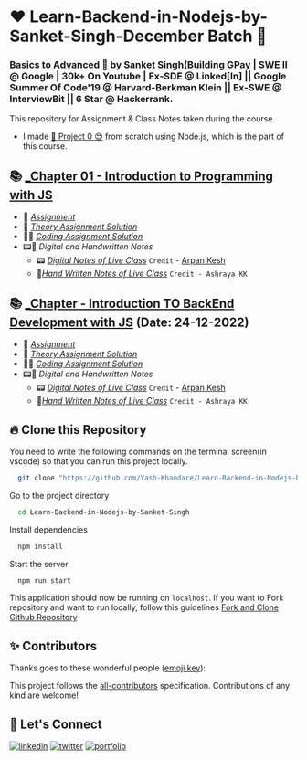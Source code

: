 # ❤️ Learn-Backend-in-Nodejs-by-Sanket-Singh-December Batch 🙏
### [Basics to Advanced](https://sanketsingh8670.ongraphy.com/) 🚀 by [Sanket Singh](https://www.linkedin.com/in/singhsanket143/)(Building GPay | SWE II @ Google | 30k+ On Youtube | Ex-SDE @ Linked[In] || Google Summer Of Code'19 @ Harvard-Berkman Klein || Ex-SWE @ InterviewBit || 6 Star @ Hackerrank.
This repository for Assignment & Class Notes taken during the course.
- I made [🚀 Project 0 😍](https://foodfire-app.netlify.app/) from scratch using Node.js, which is the part of this course.



## 📚 [_Chapter 01 - Introduction to Programming with JS](./Chapter%2001%20-%20Inception/) 
- 📘 [_Assignment_](./Chapter%2001%20-%20Inception/Assignment.md)
- 📖 [_Theory Assignment Solution_](./Chapter%2001%20-%20Inception/Theory/Session1-Theory.md)
- 👨‍💻 [_Coding Assignment Solution_](./Chapter%2001%20-%20Inception/Coding/)
- 📟📝 _Digital and Handwritten Notes_
    * 📟 [_Digital Notes of Live Class_](https://bit.ly/Namaste-React-Digital-Chapter01) `Credit` - [Arpan Kesh](https://www.linkedin.com/in/arpan-kesh-687740194/)
    * 📝[_Hand Written Notes of Live Class_](https://bit.ly/Namaste-React-Chapter01) `Credit - Ashraya KK`



## 📚 [_Chapter  - Introduction TO BackEnd Development with JS](./Chapter%2001%20-%20Inception/) (Date: 24-12-2022)
- 📘 [_Assignment_](./Chapter%2001%20-%20Inception/Assignment.md)
- 📖 [_Theory Assignment Solution_](./Chapter%2001%20-%20Inception/Theory/Session1-Theory.md)
- 👨‍💻 [_Coding Assignment Solution_](./Chapter%2001%20-%20Inception/Coding/)
- 📟📝 _Digital and Handwritten Notes_
    * 📟 [_Digital Notes of Live Class_](https://bit.ly/Namaste-React-Digital-Chapter01) `Credit` - [Arpan Kesh](https://www.linkedin.com/in/arpan-kesh-687740194/)
    * 📝[_Hand Written Notes of Live Class_](https://bit.ly/Namaste-React-Chapter01) `Credit - Ashraya KK`






















## 🔥 Clone this Repository
You need to write the following commands on the terminal screen(in vscode) so that you can run this project locally.

```bash
  git clone "https://github.com/Yash-Khandare/Learn-Backend-in-Nodejs-by-Sanket-Singh"
```
Go to the project directory

```bash
  cd Learn-Backend-in-Nodejs-by-Sanket-Singh
```
Install dependencies
```bash
  npm install
```
Start the server
```bash
  npm run start
```

This application should now be running on `localhost`. If you want to Fork repository and want to run locally, follow this guidelines [Fork and Clone Github Repository](https://docs.github.com/en/get-started/quickstart/fork-a-repo)


## ✨ Contributors

Thanks goes to these wonderful people ([emoji key](https://allcontributors.org/docs/en/emoji-key)):


This project follows the [all-contributors](https://github.com/all-contributors/all-contributors) specification. Contributions of any kind are welcome!





## 🔗 Let's Connect
[![linkedin](https://img.shields.io/badge/LinkedIn-0077B5?style=for-the-badge&logo=linkedin&logoColor=white)](https://www.linkedin.com/in/yashkumarkhandare/)
[![twitter](https://img.shields.io/badge/Twitter-1DA1F2?style=for-the-badge&logo=twitter&logoColor=white)](https://twitter.com/yashkhandare_)
[![portfolio](https://img.shields.io/badge/my_portfolio-000?style=for-the-badge&logo=ko-fi&logoColor=white)](http://yashkhandare.me/)
